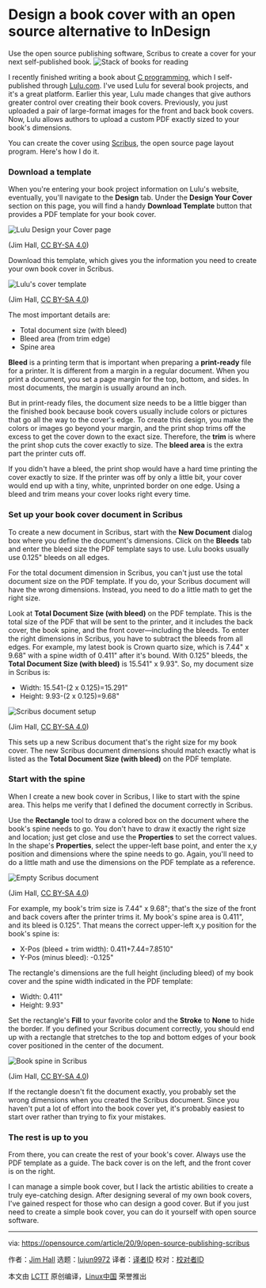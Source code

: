 [#]: collector: (lujun9972)
[#]: translator: (geekpi)
[#]: reviewer: ( )
[#]: publisher: ( )
[#]: url: ( )
[#]: subject: (Design a book cover with an open source alternative to InDesign)
[#]: via: (https://opensource.com/article/20/9/open-source-publishing-scribus)
[#]: author: (Jim Hall https://opensource.com/users/jim-hall)

Design a book cover with an open source alternative to InDesign
======
Use the open source publishing software, Scribus to create a cover for
your next self-published book.
![Stack of books for reading][1]

I recently finished writing a book about [C programming][2], which I self-published through [Lulu.com][3]. I've used Lulu for several book projects, and it's a great platform. Earlier this year, Lulu made changes that give authors greater control over creating their book covers. Previously, you just uploaded a pair of large-format images for the front and back book covers. Now, Lulu allows authors to upload a custom PDF exactly sized to your book's dimensions.

You can create the cover using [Scribus][4], the open source page layout program. Here's how I do it.

### Download a template

When you're entering your book project information on Lulu's website, eventually, you'll navigate to the **Design** tab. Under the **Design Your Cover** section on this page, you will find a handy **Download Template** button that provides a PDF template for your book cover.

![Lulu Design your Cover page][5]

(Jim Hall, [CC BY-SA 4.0][6])

Download this template, which gives you the information you need to create your own book cover in Scribus.

![Lulu's cover template][7]

(Jim Hall, [CC BY-SA 4.0][6])

The most important details are:

  * Total document size (with bleed)
  * Bleed area (from trim edge)
  * Spine area



**Bleed** is a printing term that is important when preparing a **print-ready** file for a printer. It is different from a margin in a regular document. When you print a document, you set a page margin for the top, bottom, and sides. In most documents, the margin is usually around an inch.

But in print-ready files, the document size needs to be a little bigger than the finished book because book covers usually include colors or pictures that go all the way to the cover's edge. To create this design, you make the colors or images go beyond your margin, and the print shop trims off the excess to get the cover down to the exact size. Therefore, the **trim** is where the print shop cuts the cover exactly to size. The **bleed area** is the extra part the printer cuts off.

If you didn't have a bleed, the print shop would have a hard time printing the cover exactly to size. If the printer was off by only a little bit, your cover would end up with a tiny, white, unprinted border on one edge. Using a bleed and trim means your cover looks right every time.

### Set up your book cover document in Scribus

To create a new document in Scribus, start with the **New Document** dialog box where you define the document's dimensions. Click on the **Bleeds** tab and enter the bleed size the PDF template says to use. Lulu books usually use 0.125" bleeds on all edges.

For the total document dimension in Scribus, you can't just use the total document size on the PDF template. If you do, your Scribus document will have the wrong dimensions. Instead, you need to do a little math to get the right size.

Look at **Total Document Size (with bleed)** on the PDF template. This is the total size of the PDF that will be sent to the printer, and it includes the back cover, the book spine, and the front cover—including the bleeds. To enter the right dimensions in Scribus, you have to subtract the bleeds from all edges. For example, my latest book is Crown quarto size, which is 7.44" x 9.68" with a spine width of 0.411" after it's bound. With 0.125" bleeds, the **Total Document Size (with bleed)** is 15.541" x 9.93". So, my document size in Scribus is:

  * Width: 15.541-(2 x 0.125)=15.291"
  * Height: 9.93-(2 x 0.125)=9.68"



![Scribus document setup][8]

(Jim Hall, [CC BY-SA 4.0][6])

This sets up a new Scribus document that's the right size for my book cover. The new Scribus document dimensions should match exactly what is listed as the **Total Document Size (with bleed)** on the PDF template.

### Start with the spine

When I create a new book cover in Scribus, I like to start with the spine area. This helps me verify that I defined the document correctly in Scribus.

Use the **Rectangle** tool to draw a colored box on the document where the book's spine needs to go. You don't have to draw it exactly the right size and location; just get close and use the **Properties** to set the correct values. In the shape's **Properties**, select the upper-left base point, and enter the x,y position and dimensions where the spine needs to go. Again, you'll need to do a little math and use the dimensions on the PDF template as a reference.

![Empty Scribus document][9]

(Jim Hall, [CC BY-SA 4.0][6])

For example, my book's trim size is 7.44" x 9.68"; that's the size of the front and back covers after the printer trims it. My book's spine area is 0.411", and its bleed is 0.125". That means the correct upper-left x,y position for the book's spine is:

  * X-Pos (bleed + trim width): 0.411+7.44=7.8510"
  * Y-Pos (minus bleed): -0.125"



The rectangle's dimensions are the full height (including bleed) of my book cover and the spine width indicated in the PDF template:

  * Width: 0.411"
  * Height: 9.93"



Set the rectangle's **Fill** to your favorite color and the **Stroke** to **None** to hide the border. If you defined your Scribus document correctly, you should end up with a rectangle that stretches to the top and bottom edges of your book cover positioned in the center of the document.

![Book spine in Scribus][10]

(Jim Hall, [CC BY-SA 4.0][6])

If the rectangle doesn't fit the document exactly, you probably set the wrong dimensions when you created the Scribus document. Since you haven't put a lot of effort into the book cover yet, it's probably easiest to start over rather than trying to fix your mistakes.

### The rest is up to you

From there, you can create the rest of your book's cover. Always use the PDF template as a guide. The back cover is on the left, and the front cover is on the right.

I can manage a simple book cover, but I lack the artistic abilities to create a truly eye-catching design. After designing several of my own book covers, I've gained respect for those who can design a good cover. But if you just need to create a simple book cover, you can do it yourself with open source software.

--------------------------------------------------------------------------------

via: https://opensource.com/article/20/9/open-source-publishing-scribus

作者：[Jim Hall][a]
选题：[lujun9972][b]
译者：[译者ID](https://github.com/译者ID)
校对：[校对者ID](https://github.com/校对者ID)

本文由 [LCTT](https://github.com/LCTT/TranslateProject) 原创编译，[Linux中国](https://linux.cn/) 荣誉推出

[a]: https://opensource.com/users/jim-hall
[b]: https://github.com/lujun9972
[1]: https://opensource.com/sites/default/files/styles/image-full-size/public/lead-images/books_read_list_stack_study.png?itok=GZxb9OAv (Stack of books for reading)
[2]: https://opensource.com/article/20/8/c-programming-cheat-sheet
[3]: https://www.lulu.com/
[4]: https://www.scribus.net/
[5]: https://opensource.com/sites/default/files/uploads/lulu-download-template.jpg (Lulu Design your Cover page)
[6]: https://creativecommons.org/licenses/by-sa/4.0/
[7]: https://opensource.com/sites/default/files/uploads/lulu-pdf-template.jpg (Lulu's cover template)
[8]: https://opensource.com/sites/default/files/uploads/scribus-new-document.jpg (Scribus document setup)
[9]: https://opensource.com/sites/default/files/uploads/scribus-empty-document.jpg (Empty Scribus document)
[10]: https://opensource.com/sites/default/files/uploads/scribus-spine-rectangle.jpg (Book spine in Scribus)
